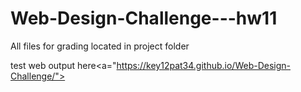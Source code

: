 # Web-Design-Challenge---hw11

All files for grading located in project folder


test web output here<a="https://key12pat34.github.io/Web-Design-Challenge/">
